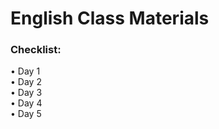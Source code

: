 # English Class Materials
### Checklist:
• Day 1 <br>
• Day 2 <br>
• Day 3 <br>
• Day 4 <br>
• Day 5
